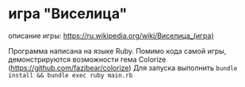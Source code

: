 # игра "Виселица" 
описание игры: https://ru.wikipedia.org/wiki/Виселица_(игра)

Программа написана на языке Ruby.
Помимо кода самой игры, демонстрируются возможности гема Colorize (https://github.com/fazibear/colorize)
Для запуска выполнить `bundle install && bundle exec ruby main.rb`
